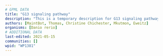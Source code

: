 ```yaml
---
# GPML DATA
title: "G13 signaling pathway"
description: "This is a temporary description for G13 signaling pathway"
authors: [MaintBot, Thomas, Christine Chichester, Mkutmon, Eweitz]
organisms: [Danio rerio]
# ADDITIONAL DATA
last-edited: 2021-05-15
communities: []
wpid: "WP1381"
---
```

